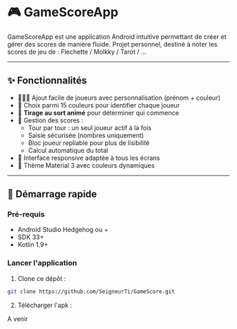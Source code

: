 # 🎮 GameScoreApp

GameScoreApp est une application Android intuitive permettant de créer et gérer des scores de manière fluide.
Projet personnel, destiné à noter les scores de jeu de : Flechette / Molkky / Tarot / ...

---

## ✨ Fonctionnalités

- 🧑‍🤝‍🧑 Ajout facile de joueurs avec personnalisation (prénom + couleur)
- 🎨 Choix parmi 15 couleurs pour identifier chaque joueur
- 🎩 **Tirage au sort animé** pour déterminer qui commence
- 🎯 Gestion des scores :
  - Tour par tour : un seul joueur actif à la fois
  - Saisie sécurisée (nombres uniquement)
  - Bloc joueur repliable pour plus de lisibilité
  - Calcul automatique du total
- 📱 Interface responsive adaptée à tous les écrans
- 🌙 Thème Material 3 avec couleurs dynamiques

---

## 🚀 Démarrage rapide

### Pré-requis

- Android Studio Hedgehog ou +  
- SDK 33+
- Kotlin 1.9+

### Lancer l'application

1. Clone ce dépôt :

```bash
git clone https://github.com/SeigneurTi/GameScore.git
```

2. Télécharger l'apk :

A venir
